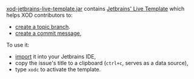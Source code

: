 [xod-jetbrains-live-template.jar](xod-jetbrains-live-template.jar) contains [Jetbrains' Live Template](https://www.jetbrains.com/help/idea/2016.3/live-templates.html) which helps XOD contributors to:

* [create a topic branch](../../CONTRIBUTING.md#creating-a-topic-branch).
* [create a commit message](../../CONTRIBUTING.md#performing-commits),

To use it:

* [import](https://www.jetbrains.com/help/idea/2016.3/sharing-live-templates.html#d894726e77) it into your Jetbrains IDE,
* copy the issue's title to a clipboard (`ctrl+c`, serves as a data source),
* type `xodc` to activate the template.

